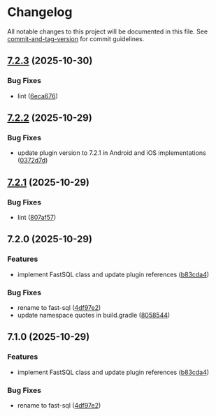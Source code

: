 # Changelog

All notable changes to this project will be documented in this file. See [commit-and-tag-version](https://github.com/absolute-version/commit-and-tag-version) for commit guidelines.

## [7.2.3](https://github.com/Cap-go/capacitor-fast-sql/compare/7.2.2...7.2.3) (2025-10-30)


### Bug Fixes

* lint ([6eca676](https://github.com/Cap-go/capacitor-fast-sql/commit/6eca676b72ad189ad92f35ee6dd88dd0cf57bfda))

## [7.2.2](https://github.com/Cap-go/capacitor-fast-sql/compare/7.2.1...7.2.2) (2025-10-29)


### Bug Fixes

* update plugin version to 7.2.1 in Android and iOS implementations ([0372d7d](https://github.com/Cap-go/capacitor-fast-sql/commit/0372d7d3108dff949404e53fd980e7fca4cc3e94))

## [7.2.1](https://github.com/Cap-go/capacitor-fast-sql/compare/7.2.0...7.2.1) (2025-10-29)


### Bug Fixes

* lint ([807af57](https://github.com/Cap-go/capacitor-fast-sql/commit/807af574e950536453dac4ce9d5c642471df76bc))

## 7.2.0 (2025-10-29)


### Features

* implement FastSQL class and update plugin references ([b83cda4](https://github.com/Cap-go/capacitor-fast-sql/commit/b83cda4c9033b7b7b927f57543ed1965965b7872))


### Bug Fixes

* rename to fast-sql ([4df97e2](https://github.com/Cap-go/capacitor-fast-sql/commit/4df97e293750ae378219c7f09d99a59735768632))
* update namespace quotes in build.gradle ([8058544](https://github.com/Cap-go/capacitor-fast-sql/commit/80585445a5f4e3932877919585333ca88829e9ea))

## 7.1.0 (2025-10-29)


### Features

* implement FastSQL class and update plugin references ([b83cda4](https://github.com/Cap-go/capacitor-fast-sql/commit/b83cda4c9033b7b7b927f57543ed1965965b7872))


### Bug Fixes

* rename to fast-sql ([4df97e2](https://github.com/Cap-go/capacitor-fast-sql/commit/4df97e293750ae378219c7f09d99a59735768632))

